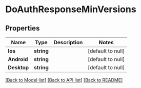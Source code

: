# DoAuthResponseMinVersions

## Properties
Name | Type | Description | Notes
------------ | ------------- | ------------- | -------------
**Ios** | **string** |  | [default to null]
**Android** | **string** |  | [default to null]
**Desktop** | **string** |  | [default to null]

[[Back to Model list]](../README.md#documentation-for-models) [[Back to API list]](../README.md#documentation-for-api-endpoints) [[Back to README]](../README.md)



